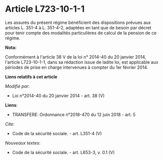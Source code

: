 # Article L723-10-1-1

Les assurés du présent régime bénéficient des dispositions prévues aux articles L. 351-4 à L. 351-4-2, adaptées en tant que
de besoin par décret pour tenir compte des modalités particulières de calcul de la pension de ce régime.

**Nota:**

Conformément à l'article 38 V de la loi n° 2014-40 du 20 janvier 2014, l'article L723-10-1-1, dans sa rédaction issue de
ladite loi, est applicable aux périodes de prise en charge intervenues à compter du 1er février 2014.

**Liens relatifs à cet article**

_Modifié par_:

  - Loi n°2014-40 du 20 janvier 2014 - art. 38 (V)

**Liens**:

  - TRANSFERE: Ordonnance n°2018-470 du 12 juin 2018 - art. 5

_Cite_:

  - Code de la sécurité sociale. - art. L351-4 (V)

_Nouveaux textes_:

  - Code de la sécurité sociale. - art. L653-3, v. 0.1 (V)
